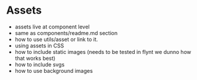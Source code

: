 # Assets

- assets live at component level
- same as components/readme.md section
- how to use utils/asset or link to it.
- using assets in CSS
- how to include static images (needs to be tested in flynt we dunno how that works best)
- how to include svgs
- how to use background images
